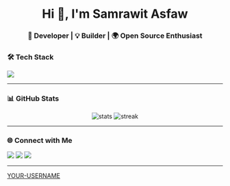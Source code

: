 <h1 align="center">Hi 👋, I'm Samrawit Asfaw</h1>
<h3 align="center">🚀 Developer | 💡 Builder | 🌍 Open Source Enthusiast</h3>

### 🛠️ Tech Stack
<p align="left">
  <img src="https://skillicons.dev/icons?i=python,js,react,nodejs,fastapi,postgres,git,docker,&perline=6" />
</p>

---

### 📊 GitHub Stats
<p align="center">
  <img src="https://github-readme-stats.vercel.app/api?username=Samri-A&show_icons=true&theme=radical" alt="stats" />
  <img src="https://github-readme-streak-stats.herokuapp.com/?user=Samri-A&theme=radical" alt="streak" />
</p>

---

### 🌐 Connect with Me
<p align="left">
  <a href="https://linkedin.com/in/YOUR-LINKEDIN" target="_blank"><img src="https://img.shields.io/badge/-LinkedIn-%230077B5.svg?&logo=linkedin&logoColor=white" /></a>
  <a href="https://twitter.com/YOUR-TWITTER" target="_blank"><img src="https://img.shields.io/badge/-Twitter-%231DA1F2.svg?&logo=twitter&logoColor=white" /></a>
  <a href="mailto:YOUR-EMAIL" target="_blank"><img src="https://img.shields.io/badge/-Gmail-D14836.svg?&logo=gmail&logoColor=white" /></a>
</p>

---

[YOUR-USERNAME](https://github.com/Samri-A)

